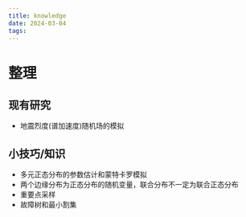 ```yaml
---
title: knowledge
date: 2024-03-04
tags:
---
```


# 整理 #

## 现有研究 ##
- 地震烈度(谱加速度)随机场的模拟

## 小技巧/知识 ##
- 多元正态分布的参数估计和蒙特卡罗模拟
- 两个边缘分布为正态分布的随机变量，联合分布不一定为联合正态分布
- 重要点采样
- 故障树和最小割集
